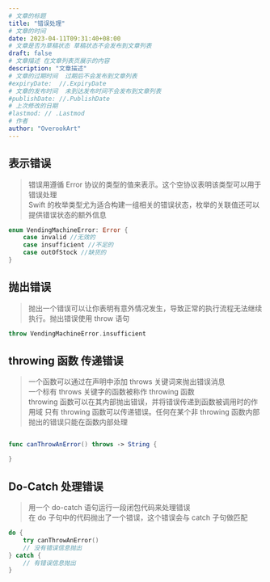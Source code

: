 ```yaml
---
# 文章的标题
title: "错误处理"
# 文章的时间
date: 2023-04-11T09:31:40+08:00
# 文章是否为草稿状态 草稿状态不会发布到文章列表
draft: false
# 文章描述 在文章列表页展示的内容
description: "文章描述"
# 文章的过期时间  过期后不会发布到文章列表
#expiryDate:  //.ExpiryDate
# 文章的发布时间  未到达发布时间不会发布到文章列表
#publishDate: //.PublishDate
# 上次修改的日期
#lastmod: // .Lastmod
# 作者
author: "OverookArt"
---
```


## 表示错误  

> 错误用遵循 Error 协议的类型的值来表示。这个空协议表明该类型可以用于错误处理  
> Swift 的枚举类型尤为适合构建一组相关的错误状态，枚举的关联值还可以提供错误状态的额外信息

``` Swift
enum VendingMachineError: Error {
    case invalid //无效的
    case insufficient //不足的
    case outOfStock //缺货的
}
```

## 抛出错误  

> 抛出一个错误可以让你表明有意外情况发生，导致正常的执行流程无法继续执行。抛出错误使用 throw 语句

``` Swift
throw VendingMachineError.insufficient 
```

## throwing 函数 传递错误  

> 一个函数可以通过在声明中添加 throws 关键词来抛出错误消息  
> 一个标有 throws 关键字的函数被称作 throwing 函数  
> throwing 函数可以在其内部抛出错误，并将错误传递到函数被调用时的作用域
> 只有 throwing 函数可以传递错误。任何在某个非 throwing 函数内部抛出的错误只能在函数内部处理

``` Swift

func canThrowAnError() throws -> String {

}

```

## Do-Catch 处理错误

> 用一个 do-catch 语句运行一段闭包代码来处理错误  
> 在 do 子句中的代码抛出了一个错误，这个错误会与 catch 子句做匹配

``` Swift
do {
    try canThrowAnError()
    // 没有错误信息抛出
} catch {
    // 有错误信息抛出
}
```